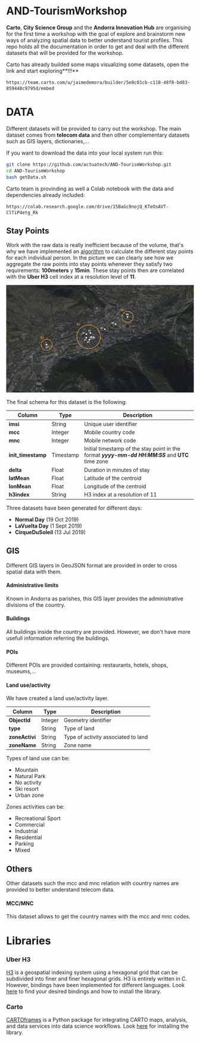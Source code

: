 # AND-TourismWorkshop
**Carto**, **City Science Group** and the **Andorra Innovation Hub** are organising for the first time a workshop with the goal of explore and brainstorm new ways of analyzing spatial data to better understand tourist profiles.
This repo holds all the documentation in order to get and deal with the different datasets that will be provided for the workshop.

Carto has already builded some maps visualizing some datasets, open the link and start exploring**!!!**
```
https://team.carto.com/u/jaimedemora/builder/5e8c01cb-c118-48f8-bd83-859448c9795d/embed
```


# DATA
Different datasets will be provided to carry out the workshop. The main dataset comes from **telecom data** and then other complementary datasets such as GIS layers, dictionaries,...

If you want to download the data into your local system run this:
```sh
git clone https://github.com/actuatech/AND-TourismWorkshop.git
cd AND-TourismWorkshop
bash getData.sh
```


Carto team is provinding as well a Colab notebook with the data and dependencies already included:
```
https://colab.research.google.com/drive/15BaGc9nojQ_KTeOsAVT-ClTiP4etg_Rk
```

## Stay Points
Work with the raw data is really inefficient because of the volume, that's why we have implemented an [algorithm](https://www.researchgate.net/publication/221589982_Mining_user_similarity_based_on_location_history) to calculate the different stay points for each individual person. In the picture we can clearly see how we aggregate the raw points into stay points whenever they satisfy two requirements: **100meters** y **15min**.
These stay points then are correlated with the **Uber H3** cell index at a resolution level of **11**.

![StayPoints](images/staypoints.png)


The final schema for this dataset is the following:

| Column | Type | Description |
| --- | --- | --- |
| **imsi** | String | Unique user identifier |
| **mcc** | Integer | Mobile country code |
| **mnc** | Integer | Mobile network code|
| **init_timestamp** | Timestamp | Initial timestamp of the stay point in the format **_yyyy-mm-dd HH:MM:SS_** and **UTC** time zone|
| **delta** | Float | Duration in minutes of stay |
| **latMean** | Float | Latitude of the centroid |
| **lonMean** | Float | Longitude of the centroid |
| **h3index** | String | H3 index at a resolution of 11 |

Three datasets have been generated for different days:
* **Normal Day** (19 Oct 2019)
* **LaVuelta Day** (1 Sept 2019)
* **CirqueDuSoleil** (13 Jul 2019)



## GIS
Different GIS layers in GeoJSON format are provided in order to cross spatial data with them.

#### Administrative limits
Known in Andorra as parishes, this GIS layer provides the administrative divisions of the country.


#### Buildings
All buildings inside the country are provided. However, we don't have more usefull information referring the buildings.

#### POIs
Different POIs are provided containing: restaurants, hotels, shops, museums,...


#### Land use/activity
We have created a land use/activity layer.

| Column | Type | Description |
| --- | --- | --- |
| **ObjectId** | Integer | Geometry identifier |
| **type** | String | Type of land |
| **zoneActivi** | String | Type of activity associated to land |
| **zoneName** | String | Zone name |

Types of land use can be:
* Mountain
* Natural Park
* No activity
* Ski resort
* Urban zone

Zones activities can be:
* Recreational Sport
* Commercial
* Industrial
* Residential
* Parking
* Mixed

## Others
Other datasets such the mcc and mnc relation with country names are provided to better understand telecom data.

#### MCC/MNC
This dataset allows to get the country names with the mcc and mnc codes.


# Libraries
### Uber H3
[H3](https://eng.uber.com/h3/) is a geospatial indexing system using a hexagonal grid that can be subdivided into finer and finer hexagonal grids.
H3 is entirely written in C. However, bindings have been implemented for different languages. Look [here](https://uber.github.io/h3/#/documentation/community/bindings) to find your desired bindings and how to install the library.


### Carto
[CARTOframes](https://carto.com/developers/cartoframes/) is a Python package for integrating CARTO maps, analysis, and data services into data science workflows. Look [here](https://github.com/CartoDB/cartoframes) for installing the library.
